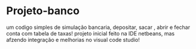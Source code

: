 # Projeto-banco
um codigo simples de simulação bancaria, depositar, sacar , abrir e fechar conta com tabela de taxas!
projeto inicial feito na IDE netbeans, mas afzendo integração e melhorias no visual code studio!

